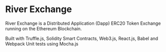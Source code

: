 # River Exchange

River Exchange is a Distributed Application (Dapp) ERC20 Token Exchange running on the Ethereum Blockchain.

Built with Truffle.js, Solidity Smart Contracts, Web3.js, React.js, Babel and Webpack
Unit tests using Mocha.js